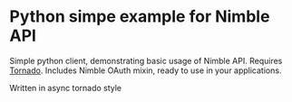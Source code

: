 Python simpe example for Nimble API
===================================

Simple python client, demonstrating basic usage of Nimble API. Requires [Tornado](https://github.com/facebook/tornado).
Includes Nimble OAuth mixin, ready to use in your applications.

Written in async tornado style
